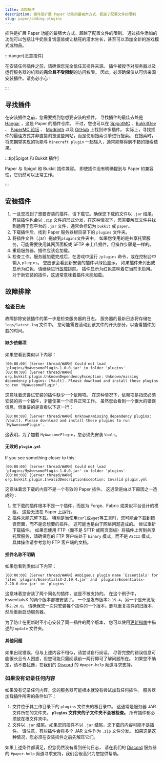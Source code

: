 ```yaml
---
title: 添加插件
description: 插件是扩展 Paper 功能的最强大方式，超越了配置文件的限制
slug: paper/adding-plugins
---
```


插件是扩展 Paper 功能的最强大方式，超越了配置文件的限制。
通过插件添加的功能可以包括让牛奶恢复饥饿值或让枯死的灌木生长，甚至可以添加全新的游戏模式或物品。

:::danger[恶意插件]

在安装任何插件之前，请确保您完全信任其插件来源。
插件被授予对服务器以及运行服务器的机器的**完全且不受限制**的访问权限。
因此，必须确保仅从可信来源安装插件。请务必小心！

:::

## 寻找插件

在安装插件之前，您需要找到您想要安装的插件。
寻找插件的最佳去处是 [Hangar](https://hangar.papermc.io) ，这是 Paper 的插件仓库。
不过，您也可以在 [SpigotMC](https://www.spigotmc.org/resources/) 、[BukkitDev](https://dev.bukkit.org/bukkit-plugins) 、
[PaperMC 论坛](https://forums.papermc.io/forums/paper-plugin-releases/) 、 [Modrinth](https://modrinth.com/plugins) 以及 [GitHub](https://github.com) 上找到许多插件。
实际上，寻找插件的最佳方式并非直接浏览这些网站，而是使用搜索引擎进行搜索。
在搜索时，将您期望实现的功能与 `Minecraft plugin` 一起输入，通常能够得到不错的搜索结果。

:::tip[Spigot 和 Bukkit 插件]

Paper 与 Spigot 和 Bukkit 插件兼容。
即使插件没有明确提到与 Paper 的兼容性，它仍然可以正常工作。

:::

## 安装插件

1. 一旦您找到了想要安装的插件，请下载它。确保您下载的文件以 `.jar` 结尾。
   有些插件也会以 `.zip` 文件的形式分发，在这种情况下，您需要解压文件并找到适用于您平台的 `.jar` 文件，通常会标记为 `bukkit` 或 `paper`。
2. 下载插件后，找到 Paper 服务器根目录下的 `plugins` 文件夹。
3. 将插件文件（.jar）拖放到`plugins`文件夹中。
   如果您使用的是共享托管服务，可能需要使用其网页面板或 SFTP 来上传插件，但操作步骤是一样的。
4. 重启服务器。插件应该会加载。
5. 检查工作。服务器加载完成后，在游戏中运行 `/plugins` 命令，或在控制台中输入 `plugins`。
   您应该会看到新安装的插件以绿色显示。
   如果插件未列出或显示为红色，请继续进行[故障排除](#故障排除)。
   插件显示为红色意味着它当前未启用。
   对于新安装的插件，这通常意味着插件未能加载。

## 故障排除

### 检查日志

故障排除安装插件的第一步是检查服务器的日志。
服务器的最新日志将存储在 `logs/latest.log` 文件中。
您可能需要滚动到该文件的开头部分，以查看插件加载的时间。

#### 缺少依赖项

如果您看到类似以下内容：

```log
[00:00:00] [Server thread/WARN] Could not load 'plugins/MyAwesomePlugin-1.0.0.jar' in folder 'plugins'
[00:00:00] [Server thread/WARN] org.bukkit.plugin.UnknownDependencyException: Unknown/missing dependency plugins: [Vault]. Please download and install these plugins to run 'MyAwesomePlugin'.
```

这意味着您尝试安装的插件缺少一个依赖项。
在这种情况下，依赖项是指您必须安装的另一个插件，才能使第一个插件正常工作。
虽然您会看到一个很大的错误信息，但重要的是查看以下这一行：

```log
[00:00:00] [Server thread/WARN] Unknown/missing dependency plugins: [Vault]. Please download and install these plugins to run 'MyAwesomePlugin'.
```

这表明，为了加载 `MyAwesomePlugin`，您必须先安装 `Vault`。

#### 无效的 `plugin.yml`

If you see something closer to this:

```log
[00:00:00] [Server thread/WARN] Could not load 'plugins/MyAwesomePlugin-1.0.0.jar' in folder 'plugins'
[00:00:00] [Server thread/WARN] org.bukkit.plugin.InvalidDescriptionException: Invalid plugin.yml
```

这意味着您下载的内容不是一个有效的 Paper 插件。
这通常是由以下原因之一造成的：

1. 您下载的插件根本不是一个插件，而是为 Forge、Fabric 或类似平台设计的模组。
   这些无法在 Paper 上运行。
2. 插件未能完整下载。
   特别是当使用`curl`或`wget`等工具时，您可能会下载到错误页面，而不是您想要的插件。
   这可能也是由于网络问题造成的。 尝试重新下载插件。
   如果您使用 FTP（而不是 SFTP 或网页面板）将插件上传到共享托管服务，请确保您的 FTP 客户端处于 `binary` 模式，而不是 `ASCII` 模式。
   具体操作请参考您的 FTP 客户端的文档。

#### 插件名称不明确

如果您看到类似以下内容：

```log
[00:00:00] [Server thread/WARN] Ambiguous plugin name `Essentials' for files `plugins/EssentialsX-2.19.4.jar' and `plugins/Essentialsx-2.20.0-dev.jar' in `plugins'
```

这意味着您安装了两个同名的插件，这是不被支持的。
在这个例子中，EssentialsX 的两个版本都被安装了。
一个是发布版本`2.19.4`，另一个是开发版本`2.20.0`。
请确保您一次只安装每个插件的一个版本。删除重复插件的旧版本，然后重新启动服务器。

为了防止在更新时不小心安装了同一插件的两个版本，
您可以使用[更新指南](/paper/updating#step-2-update-plugins)中描述的 `update` 文件夹。

#### 其他问题

如果出现错误，但与上述内容不相似，请尝试自行阅读。
尽管完整的错误信息可能很长且令人困惑，但您可能只需阅读前一两行即可了解问题所在。
如果您不确定，请不要犹豫，在我们的 [Discord](https://discord.gg/papermc)
的 `#paper-help` 频道寻求支持。

### 如果没有记录任何内容

如果没有记录任何内容，您的服务器可能根本就没有尝试加载任何插件。
服务器加载插件所需的条件如下：

1. 文件位于其工作目录下的 `plugins` 文件夹的根目录中。
   这通常是服务器 JAR 文件所在的文件夹。 **`plugins` 文件夹的子文件夹不会被检查。**
   所有插件都必须放在根文件夹中。
2. 文件以 `.jar` 结尾。如果您的插件不以 `.jar` 结尾，您下载的内容可能不是插件。
   请注意，有些插件会将多个 JAR 文件作为 `.zip` 文件分发。
   如果这是这种情况，您必须在安装插件之前先解压它们。

如果上述条件都满足，但您仍然没有看到任何日志，
请在我们的 [Discord](https://discord.gg/papermc) 服务器的 `#paper-help` 频道寻求支持，我们会很高兴为您提供帮助。

